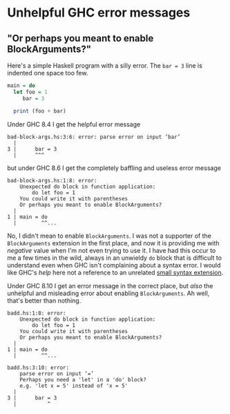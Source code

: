 # Unhelpful GHC error messages

## "Or perhaps you meant to enable BlockArguments?"

Here's a simple Haskell program with a silly error.  The `bar = 3`
line is indented one space too few.

```haskell
main = do
  let foo = 1
     bar = 3

  print (foo + bar)
```

Under GHC 8.4 I get the helpful error message

```
bad-block-args.hs:3:6: error: parse error on input ‘bar’
  |
3 |      bar = 3
  |      ^^^
```

but under GHC 8.6 I get the completely baffling and useless error
message

```
bad-block-args.hs:1:8: error:
    Unexpected do block in function application:
        do let foo = 1
    You could write it with parentheses
    Or perhaps you meant to enable BlockArguments?
  |
1 | main = do
  |        ^^...
```

No, I didn't mean to enable `BlockArguments`.  I was not a supporter
of the `BlockArguments` extension in the first place, and now it is
providing me with *negative* value when I'm not even trying to use it.
I have had
this occur to me a few times in the wild, always in an unwieldy `do`
block that is difficult to understand even when GHC isn't complaining
about a syntax error.  I would like GHC's *help* here not a reference
to an unrelated [small syntax
extension](https://osa1.net/posts/2020-01-22-no-small-syntax-extensions.html).

Under GHC 8.10 I get an error message in the correct place, but *also*
the unhelpful and misleading error about enabling `BlockArguments`.
Ah well, that's better than nothing.

```
badd.hs:1:8: error:
    Unexpected do block in function application:
        do let foo = 1
    You could write it with parentheses
    Or perhaps you meant to enable BlockArguments?
  |
1 | main = do
  |        ^^...

badd.hs:3:10: error:
    parse error on input ‘=’
    Perhaps you need a 'let' in a 'do' block?
    e.g. 'let x = 5' instead of 'x = 5'
  |
3 |      bar = 3
  |          ^
```
